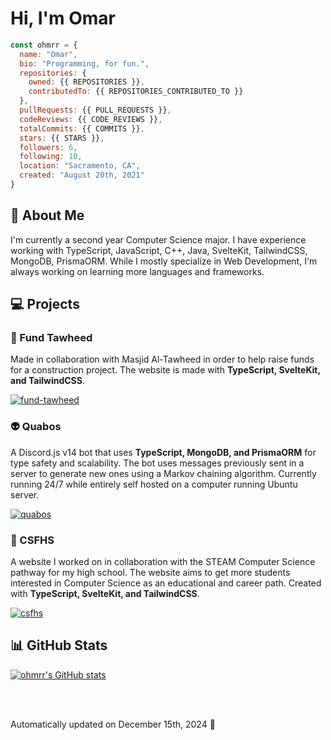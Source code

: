 # Hi, I'm Omar

```js
const ohmrr = {
  name: "Omar",
  bio: "Programming, for fun.",
  repositories: {
    owned: {{ REPOSITORIES }},
    contributedTo: {{ REPOSITORIES_CONTRIBUTED_TO }}
  },
  pullRequests: {{ PULL_REQUESTS }},
  codeReviews: {{ CODE_REVIEWS }},
  totalCommits: {{ COMMITS }},
  stars: {{ STARS }},
  followers: 6,
  following: 10,
  location: "Sacramento, CA",
  created: "August 20th, 2021"
}
```

## 🌃 About Me

I'm currently a second year Computer Science major. I have experience working with TypeScript, JavaScript, C++, Java, SvelteKit, TailwindCSS, MongoDB, PrismaORM. While I mostly specialize in Web Development, I'm always working on learning more languages and frameworks.

## 💻 Projects

### 🤝 Fund Tawheed

Made in collaboration with Masjid Al-Tawheed in order to help raise funds for a construction project. The website is made with **TypeScript, SvelteKit, and TailwindCSS**. 

[![fund-tawheed](https://github-readme-stats.vercel.app/api/pin/?username=ohmrr&repo=tawheed-website&show_owner=false&theme=dark)](https://github.com/ohmrr/tawheed-website)

### 👽 Quabos

A Discord.js v14 bot that uses **TypeScript, MongoDB, and PrismaORM** for type safety and scalability. The bot uses messages previously sent in a server to generate new ones using a Markov chaining algorithm. Currently running 24/7 while entirely self hosted on a computer running Ubuntu server.

[![quabos](https://github-readme-stats.vercel.app/api/pin/?username=ohmrr&repo=quabos-discord&show_owner=false&theme=dark)](https://github.com/ohmrr/quabos-discord)

### 🏫 CSFHS

A website I worked on in collaboration with the STEAM Computer Science pathway for my high school. The website aims to get more students interested in Computer Science as an educational and career path. Created with **TypeScript, SvelteKit, and TailwindCSS**.

[![csfhs](https://github-readme-stats.vercel.app/api/pin/?username=nurikimchi&repo=csfhs&show_owner=false&theme=dark)](https://github.com/nurikimchi/csfhs)

## 📊 GitHub Stats

[![ohmrr's GitHub stats](https://github-readme-stats.vercel.app/api?username=ohmrr&show_icons=true&theme=dark)](https://github.com/ohmrr)

<br />
<br />

Automatically updated on December 15th, 2024 🤙